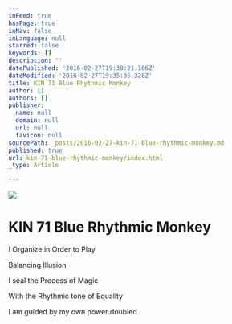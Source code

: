 ```yaml
---
inFeed: true
hasPage: true
inNav: false
inLanguage: null
starred: false
keywords: []
description: ''
datePublished: '2016-02-27T19:38:21.106Z'
dateModified: '2016-02-27T19:35:05.328Z'
title: KIN 71 Blue Rhythmic Monkey
author: []
authors: []
publisher:
  name: null
  domain: null
  url: null
  favicon: null
sourcePath: _posts/2016-02-27-kin-71-blue-rhythmic-monkey.md
published: true
url: kin-71-blue-rhythmic-monkey/index.html
_type: Article

---
```

![](https://the-grid-user-content.s3-us-west-2.amazonaws.com/0dbf068c-62f1-47f5-9d66-8aa9a69e8d2f.png)

# KIN 71 Blue Rhythmic Monkey

I Organize in Order to Play

Balancing Illusion

I seal the Process of Magic

With the Rhythmic tone of Equality

I am guided by my own power doubled